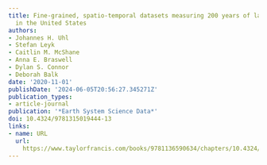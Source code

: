 ```yaml
---
title: Fine-grained, spatio-temporal datasets measuring 200 years of landdevelopment
  in the United States
authors:
- Johannes H. Uhl
- Stefan Leyk
- Caitlin M. McShane
- Anna E. Braswell
- Dylan S. Connor
- Deborah Balk
date: '2020-11-01'
publishDate: '2024-06-05T20:56:27.345271Z'
publication_types:
- article-journal
publication: '*Earth System Science Data*'
doi: 10.4324/9781315019444-13
links:
- name: URL
  url: 
    https://www.taylorfrancis.com/books/9781136590634/chapters/10.4324/9781315019444-13
---
```

